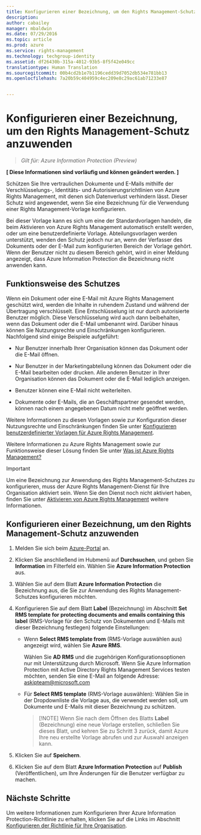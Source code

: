 ```yaml
---
title: Konfigurieren einer Bezeichnung, um den Rights Management-Schutz anzuwenden | Azure Rights Management
description: 
author: cabailey
manager: mbaldwin
ms.date: 07/29/2016
ms.topic: article
ms.prod: azure
ms.service: rights-management
ms.technology: techgroup-identity
ms.assetid: df26430b-315a-4012-93b5-8f5f42e049cc
translationtype: Human Translation
ms.sourcegitcommit: 00b4cd2b1e7b1196cedd39d7052db534e781bb13
ms.openlocfilehash: 7a20b59c404959c4ec209e8c29ac61ab71233e87


---
```


# Konfigurieren einer Bezeichnung, um den Rights Management-Schutz anzuwenden

>*Gilt für: Azure Information Protection (Preview)*

**[ Diese Informationen sind vorläufig und können geändert werden. ]**

Schützen Sie Ihre vertraulichen Dokumente und E-Mails mithilfe der Verschlüsselungs-, Identitäts- und Autorisierungsrichtlinien von Azure Rights Management, mit denen sich Datenverlust verhindern lässt. Dieser Schutz wird angewendet, wenn Sie eine Bezeichnung für die Verwendung einer Rights Management-Vorlage konfigurieren. 

Bei dieser Vorlage kann es sich um eine der Standardvorlagen handeln, die beim Aktivieren von Azure Rights Management automatisch erstellt werden, oder um eine benutzerdefinierte Vorlage. Abteilungsvorlagen werden unterstützt, wenden den Schutz jedoch nur an, wenn der Verfasser des Dokuments oder der E-Mail zum konfigurierten Bereich der Vorlage gehört. Wenn der Benutzer nicht zu diesem Bereich gehört, wird in einer Meldung angezeigt, dass Azure Information Protection die Bezeichnung nicht anwenden kann.

## Funktionsweise des Schutzes

Wenn ein Dokument oder eine E-Mail mit Azure Rights Management geschützt wird, werden die Inhalte in ruhendem Zustand und während der Übertragung verschlüsselt. Eine Entschlüsselung ist nur durch autorisierte Benutzer möglich. Diese Verschlüsselung wird auch dann beibehalten, wenn das Dokument oder die E-Mail umbenannt wird. Darüber hinaus können Sie Nutzungsrechte und Einschränkungen konfigurieren. Nachfolgend sind einige Beispiele aufgeführt:

- Nur Benutzer innerhalb Ihrer Organisation können das Dokument oder die E-Mail öffnen.

- Nur Benutzer in der Marketingabteilung können das Dokument oder die E-Mail bearbeiten oder drucken. Alle anderen Benutzer in Ihrer Organisation können das Dokument oder die E-Mail lediglich anzeigen.

- Benutzer können eine E-Mail nicht weiterleiten.

- Dokumente oder E-Mails, die an Geschäftspartner gesendet werden, können nach einem angegebenen Datum nicht mehr geöffnet werden.

Weitere Informationen zu diesen Vorlagen sowie zur Konfiguration dieser Nutzungsrechte und Einschränkungen finden Sie unter [Konfigurieren benutzerdefinierter Vorlagen für Azure Rights Management](../deploy-use/configure-custom-templates.md).

Weitere Informationen zu Azure Rights Management sowie zur Funktionsweise dieser Lösung finden Sie unter [Was ist Azure Rights Management?](../understand-explore/what-is-azure-rms.md)

> [!IMPORTANT]
> Um eine Bezeichnung zur Anwendung des Rights Management-Schutzes zu konfigurieren, muss der Azure Rights Management-Dienst für Ihre Organisation aktiviert sein. Wenn Sie den Dienst noch nicht aktiviert haben, finden Sie unter [Aktivieren von Azure Rights Management](../deploy-use/activate-service.md) weitere Informationen.


## Konfigurieren einer Bezeichnung, um den Rights Management-Schutz anzuwenden

1. Melden Sie sich beim [Azure-Portal](https://portal.azure.com) an.
 
2. Klicken Sie anschließend im Hubmenü auf **Durchsuchen**, und geben Sie **Information** im Filterfeld ein. Wählen Sie **Azure Information Protection** aus.

3. Wählen Sie auf dem Blatt **Azure Information Protection** die Bezeichnung aus, die Sie zur Anwendung des Rights Management-Schutzes konfigurieren möchten.

4. Konfigurieren Sie auf dem Blatt **Label** (Bezeichnung) im Abschnitt **Set RMS template for protecting documents and emails containing this label** (RMS-Vorlage für den Schutz von Dokumenten und E-Mails mit dieser Bezeichnung festlegen) folgende Einstellungen:

    - Wenn **Select RMS template from** (RMS-Vorlage auswählen aus) angezeigt wird, wählen Sie **Azure RMS**. 
    
        Wählen Sie **AD RMS** und die zugehörigen Konfigurationsoptionen nur mit Unterstützung durch Microsoft. Wenn Sie Azure Information Protection mit Active Directory Rights Management Services testen möchten, senden Sie eine E-Mail an folgende Adresse: askipteam@microsoft.com 
    
    - Für **Select RMS template** (RMS-Vorlage auswählen): Wählen Sie in der Dropdownliste die Vorlage aus, die verwendet werden soll, um Dokumente und E-Mails mit dieser Bezeichnung zu schützen.

        > [!NOTE] Wenn Sie nach dem Öffnen des Blatts **Label** (Bezeichnung) eine neue Vorlage erstellen, schließen Sie dieses Blatt, und kehren Sie zu Schritt 3 zurück, damit Azure Ihre neu erstellte Vorlage abrufen und zur Auswahl anzeigen kann.

5. Klicken Sie auf **Speichern**.

6. Klicken Sie auf dem Blatt **Azure Information Protection** auf **Publish** (Veröffentlichen), um Ihre Änderungen für die Benutzer verfügbar zu machen.

## Nächste Schritte

Um weitere Informationen zum Konfigurieren Ihrer Azure Information Protection-Richtlinie zu erhalten, klicken Sie auf die Links im Abschnitt [Konfigurieren der Richtlinie für Ihre Organisation](configure-policy.md#configuring-your-organization-s-policy).  



<!--HONumber=Jul16_HO5-->


